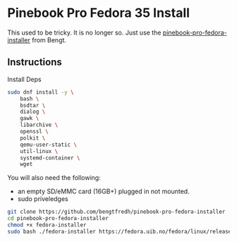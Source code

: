# Pinebook Pro Fedora 35 Install

This used to be tricky. It is no longer so. Just use the
[pinebook-pro-fedora-installer](https://github.com/bengtfredh/pinebook-pro-fedora-installer)
from Bengt.

## Instructions

Install Deps

```bash
sudo dnf install -y \
    bash \
    bsdtar \
    dialog \
    gawk \
    libarchive \
    openssl \
    polkit \
    qemu-user-static \
    util-linux \
    systemd-container \
    wget
```

You will also need the following:

- an empty SD/eMMC card (16GB+) plugged in not mounted.
- sudo priveledges

```bash
git clone https://github.com/bengtfredh/pinebook-pro-fedora-installer
cd pinebook-pro-fedora-installer
chmod +x fedora-installer
sudo bash ./fedora-installer https://fedora.uib.no/fedora/linux/releases/35/Workstation/aarch64/images/Fedora-Workstation-35-1.2.aarch64.raw.xz
```
